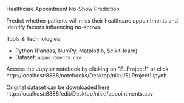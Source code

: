 Healthcare Appointment No-Show Prediction

Predict whether patients will miss their healthcare appointments and identify factors influencing no-shows.

 Tools & Technologies
- Python (Pandas, NumPy, Matplotlib, Scikit-learn)
- Dataset: `appointments.csv`

 Access the Jupyter notebook by clicking on "ELProject1" or click  http://localhost:8888/notebooks/Desktop/nikki/ELProject1.ipynb
 
 Original dataset can be downloaded here  http://localhost:8888/edit/Desktop/nikki/appointments.csv
  
